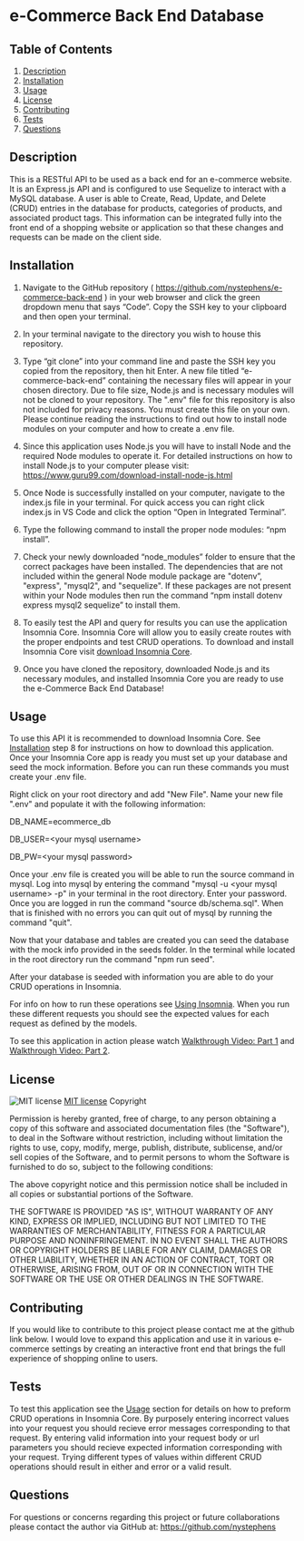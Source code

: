 # e-Commerce Back End Database

## Table of Contents
1. [Description](#description)
2. [Installation](#installation)
3. [Usage](#usage)
4. [License](#license)
5. [Contributing](#contributing)
6. [Tests](#tests)
7. [Questions](#questions)

## Description
This is a RESTful API to be used as a back end for an e-commerce website.  It is an Express.js API and is configured to use Sequelize to interact with a MySQL database.  A user is able to Create, Read, Update, and Delete (CRUD) entries in the database for products, categories of products, and associated product tags.  This information can be integrated fully into the front end of a shopping website or application so that these changes and requests can be made on the client side.  

## Installation
1.  Navigate to the GitHub repository ( https://github.com/nystephens/e-commerce-back-end ) in your web browser and click the green dropdown menu that says “Code”.  Copy the SSH key to your clipboard and then open your terminal.  

2.  In your terminal navigate to the directory you wish to house this repository.   

3.  Type “git clone” into your command line and paste the SSH key you copied from the repository, then hit Enter.  A new file titled “e-commerce-back-end” containing the necessary files will appear in your chosen directory.  Due to file size, Node.js and is necessary  modules will not be cloned to your repository. The ".env" file for this repository is also not included for privacy reasons.  You must create this file on your own. Please continue reading the instructions to find out how to install node modules on your computer and how to create a .env file.   

4.  Since this application uses Node.js you will have to install Node and the required Node modules to operate it.  For detailed instructions on how  to install Node.js to your computer please visit: https://www.guru99.com/download-install-node-js.html  

5.  Once Node is successfully installed on your computer, navigate to the index.js file in your terminal.  For quick access you can right click index.js in VS Code and click the option “Open in Integrated Terminal”. 

6.  Type the following command to install the proper node modules: “npm install”.  

7.  Check your newly downloaded “node_modules” folder to ensure that the correct packages have been installed.  The dependencies that are not included within the general Node module package are "dotenv”, "express", "mysql2", and "sequelize".  If these packages are not present within your Node modules then run the command “npm install dotenv express mysql2 sequelize” to install them.  

8.  To easily test the API and query for results you can use the application Insomnia Core.  Insomnia Core will allow you to easily create routes with the proper endpoints and test CRUD operations.  To download and install Insomnia Core visit [download Insomnia Core](https://insomnia.rest/download).

9.  Once you have cloned the repository, downloaded Node.js and its necessary modules, and installed Insomnia Core you are ready to use the e-Commerce Back End Database!  

## Usage
To use this API it is recommended to download Insomnia Core.  See [Installation](#installation) step 8 for instructions on how to download this application.  Once your Insomnia Core app is ready you must set up your database and seed the mock information.  Before you can run these commands you must create your .env file.  

Right click on your root directory and add "New File".  Name your new file ".env" and populate it with the following information: 

DB_NAME=ecommerce_db

DB_USER=\<your mysql username\>

DB_PW=\<your mysql password\>

Once your .env file is created you will be able to run the source command in mysql.  Log into mysql by entering the command "mysql -u \<your mysql username\> -p"  in  your terminal in the root directory.  Enter your password.  Once you are logged in run the command "source db/schema.sql".  When that is finished with no errors you can quit out of mysql by running the command "quit".

Now that your database and tables are created you can seed the database with the mock info provided in the seeds folder.  In the terminal while located in the root directory run the command "npm run seed".

After your database is seeded with information you are able to do your CRUD operations in Insomnia.  

For info on how to run these operations see [Using Insomnia](https://apis.support.brightcove.com/general/use-insomnia-api-requests.html).  When you run these different requests you should see the expected values for each request as defined by the models.

To see this application in action please watch [Walkthrough Video: Part 1](https://drive.google.com/file/d/1cDvRbvXMbemUYPTeYk5rwAm41iMNmoG2/view) and [Walkthrough Video: Part 2](https://drive.google.com/file/d/1xOpgaqOisFTzXsrna86uaBiA6qRuP-hD/view).

## License
![MIT license](https://img.shields.io/badge/license-MIT-brightgreen)
[MIT license](https://opensource.org/licenses/MIT)
Copyright <YEAR> <COPYRIGHT HOLDER>

Permission is hereby granted, free of charge, to any person obtaining a copy of this software and associated documentation files (the "Software"), to deal in the Software without restriction, including without limitation the rights to use, copy, modify, merge, publish, distribute, sublicense, and/or sell copies of the Software, and to permit persons to whom the Software is furnished to do so, subject to the following conditions:

The above copyright notice and this permission notice shall be included in all copies or substantial portions of the Software.

THE SOFTWARE IS PROVIDED "AS IS", WITHOUT WARRANTY OF ANY KIND, EXPRESS OR IMPLIED, INCLUDING BUT NOT LIMITED TO THE WARRANTIES OF MERCHANTABILITY, FITNESS FOR A PARTICULAR PURPOSE AND NONINFRINGEMENT. IN NO EVENT SHALL THE AUTHORS OR COPYRIGHT HOLDERS BE LIABLE FOR ANY CLAIM, DAMAGES OR OTHER LIABILITY, WHETHER IN AN ACTION OF CONTRACT, TORT OR OTHERWISE, ARISING FROM, OUT OF OR IN CONNECTION WITH THE SOFTWARE OR THE USE OR OTHER DEALINGS IN THE SOFTWARE.

## Contributing
If you would like to contribute to this project please contact me at the github link below.  I would love to expand this application and use it in various e-commerce settings by creating an interactive front end that brings the full experience of shopping online to users.  

## Tests
To test this application see the [Usage](#usage) section for details on how to preform CRUD operations in Insomnia Core.  By purposely entering incorrect values into your request you should recieve error messages corresponding to that request.  By entering valid information into your request body or url parameters you should recieve expected information corresponding with your request.  Trying different types of values within different CRUD operations should result in either and error or a valid result.  

## Questions
For questions or concerns regarding this project or future collaborations please contact the author via GitHub at:
https://github.com/nystephens
